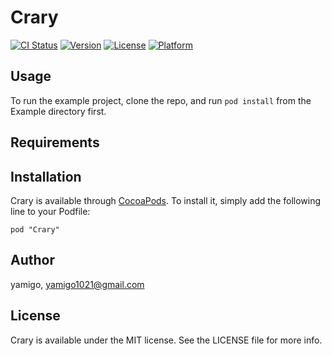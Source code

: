 # Crary

[![CI Status](http://img.shields.io/travis/yamigo/Crary.svg?style=flat)](https://travis-ci.org/yamigo/Crary)
[![Version](https://img.shields.io/cocoapods/v/Crary.svg?style=flat)](http://cocoadocs.org/docsets/Crary)
[![License](https://img.shields.io/cocoapods/l/Crary.svg?style=flat)](http://cocoadocs.org/docsets/Crary)
[![Platform](https://img.shields.io/cocoapods/p/Crary.svg?style=flat)](http://cocoadocs.org/docsets/Crary)

## Usage

To run the example project, clone the repo, and run `pod install` from the Example directory first.

## Requirements

## Installation

Crary is available through [CocoaPods](http://cocoapods.org). To install
it, simply add the following line to your Podfile:

    pod "Crary"

## Author

yamigo, yamigo1021@gmail.com

## License

Crary is available under the MIT license. See the LICENSE file for more info.


